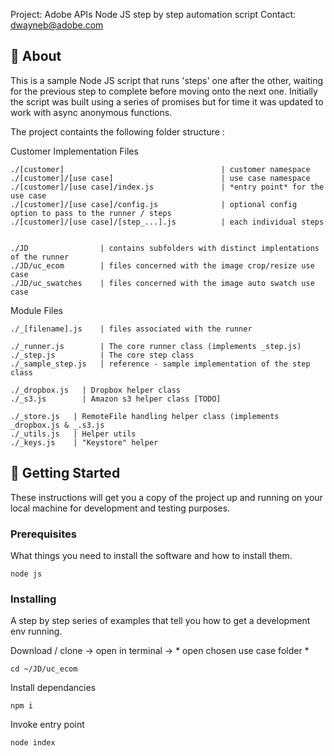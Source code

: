 Project: Adobe APIs Node JS step by step automation script
Contact: dwayneb@adobe.com

## 🧐 About <a name = "about"></a>

This is a sample Node JS script that runs 'steps' one after the other, waiting for the previous step to complete before moving onto the next one.
Initially the script was built using a series of promises but for time it was updated to work with async anonymous functions. 

The project containts the following folder structure : 

Customer Implementation Files
```
./[customer]                                   | customer namespace
./[customer]/[use case]                        | use case namespace
./[customer]/[use case]/index.js               | *entry point* for the use case
./[customer]/[use case]/config.js              | optional config option to pass to the runner / steps 
./[customer]/[use case]/[step_...].js          | each individual steps


./JD                | contains subfolders with distinct implentations of the runner
./JD/uc_ecom        | files concerned with the image crop/resize use case
./JD/uc_swatches    | files concerned with the image auto swatch use case
```

Module Files
```
./_[filename].js    | files associated with the runner

./_runner.js        | The core runner class (implements _step.js)
./_step.js          | The core step class 
./_sample_step.js   | reference - sample implementation of the step class 

./_dropbox.js   | Dropbox helper class 
./_s3.js        | Amazon s3 helper class [TODO]

./_store.js   | RemoteFile handling helper class (implements _dropbox.js & _.s3.js
./_utils.js   | Helper utils 
./_keys.js    | "Keystore" helper 
```

## 🏁 Getting Started <a name = "getting_started"></a>

These instructions will get you a copy of the project up and running on your local machine for development and testing purposes. 

### Prerequisites

What things you need to install the software and how to install them.

```
node js
```

### Installing

A step by step series of examples that tell you how to get a development env running.

Download / clone -> open in terminal -> * open chosen use case folder *

```
cd ~/JD/uc_ecom
```

Install dependancies 

```
npm i 
```

Invoke entry point

```
node index
```
